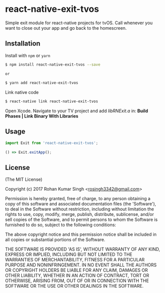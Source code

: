 # react-native-exit-tvos
Simple exit module for react-native projects for tvOS.  Call whenever you want to close out your app and go back to the homescreen.

Installation
------------

Install with `npm` or `yarn`

``` bash
$ npm install react-native-exit-tvos --save
 
or
 
$ yarn add react-native-exit-tvos
```

Link native code

``` bash
$ react-native link react-native-exit-tvos
```

Open Xcode.  Navigate to your TV project and add *libRNExit.a* in: **Build Phases | Link Binary With Libraries**

Usage
-----

```javascript
import Exit from 'react-native-exit-tvos';
 
() => Exit.exitApp();
```

License
-------

(The MIT License)

Copyright (c) 2017 Rohan Kumar Singh &lt;rosingh3342@gmail.com&gt;

Permission is hereby granted, free of charge, to any person obtaining
a copy of this software and associated documentation files (the
'Software'), to deal in the Software without restriction, including
without limitation the rights to use, copy, modify, merge, publish,
distribute, sublicense, and/or sell copies of the Software, and to
permit persons to whom the Software is furnished to do so, subject to
the following conditions:

The above copyright notice and this permission notice shall be
included in all copies or substantial portions of the Software.

THE SOFTWARE IS PROVIDED 'AS IS', WITHOUT WARRANTY OF ANY KIND,
EXPRESS OR IMPLIED, INCLUDING BUT NOT LIMITED TO THE WARRANTIES OF
MERCHANTABILITY, FITNESS FOR A PARTICULAR PURPOSE AND NONINFRINGEMENT.
IN NO EVENT SHALL THE AUTHORS OR COPYRIGHT HOLDERS BE LIABLE FOR ANY
CLAIM, DAMAGES OR OTHER LIABILITY, WHETHER IN AN ACTION OF CONTRACT,
TORT OR OTHERWISE, ARISING FROM, OUT OF OR IN CONNECTION WITH THE
SOFTWARE OR THE USE OR OTHER DEALINGS IN THE SOFTWARE.